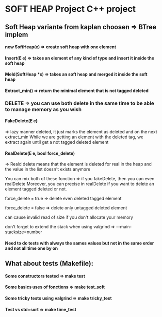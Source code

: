 # SOFT HEAP Project C++ project

## Soft Heap variante from kaplan choosen => BTree implem

#### new SoftHeap<E>(e) => create soft heap with one element

#### Insert(E e) => takes an element of any kind of type and insert it inside the soft heap

#### Meld(SoftHeap<E> *s) => takes an soft heap and merged it inside the soft heap

#### Extract_min() => return the minimal element that is not tagged deleted

### DELETE => you can use both delete in the same time to be able to manage memory as you wish

#### FakeDelete(E e) 
=> lazy manner deleted, it just marks the element as deleted and on the next extract_min
While we are getting an element with the deleted tag, we extract again until get a not tagged deleted element

#### RealDelete(E e, bool force_delete) 
=> Reald delete means that the element is deleted for real in the heap and the value in the list doesn't exists anymore


You can mix both of these fonction => if you fakeDelete, then you can even realDelete
Moreover, you can precise in realDelete if you want to delete an element tagged deleted or not.

force_delete = true => delete even deleted tagged element

force_delete = false => delete only untagged deleted element

can cause invalid read of size if you don't allocate your memory

don't forget to extend the stack when using valgrind => --main-stacksize=number

#### Need to do tests with always the sames values but not in the same order and not all time one by on

## What about tests (Makefile):

#### Some constructors tested => make test

#### Some basics uses of fonctions => make test_soft

#### Some tricky tests using valgrind => make tricky_test

#### Test vs std::sort => make time_test


